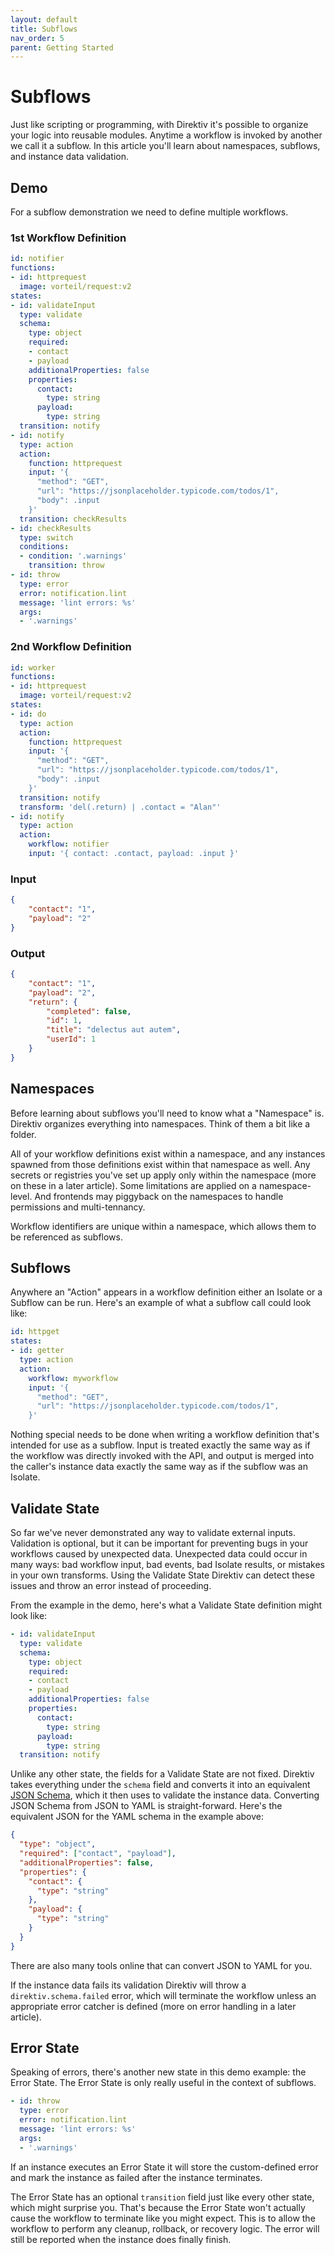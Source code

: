 ```yaml
---
layout: default
title: Subflows
nav_order: 5
parent: Getting Started
---
```


# Subflows

Just like scripting or programming, with Direktiv it's possible to organize your logic into reusable modules. Anytime a workflow is invoked by another we call it a subflow. In this article you'll learn about namespaces, subflows, and instance data validation.

## Demo

For a subflow demonstration we need to define multiple workflows.

### 1st Workflow Definition

```yaml
id: notifier
functions:
- id: httprequest
  image: vorteil/request:v2
states:
- id: validateInput
  type: validate
  schema:
    type: object
    required:
    - contact
    - payload
    additionalProperties: false
    properties:
      contact:
        type: string
      payload:
        type: string
  transition: notify
- id: notify
  type: action
  action:
    function: httprequest
    input: '{
      "method": "GET",
      "url": "https://jsonplaceholder.typicode.com/todos/1",
      "body": .input
    }'
  transition: checkResults
- id: checkResults
  type: switch
  conditions:
  - condition: '.warnings'
    transition: throw
- id: throw
  type: error
  error: notification.lint
  message: 'lint errors: %s'
  args:
  - '.warnings'
```

### 2nd Workflow Definition

```yaml
id: worker
functions:
- id: httprequest
  image: vorteil/request:v2
states:
- id: do
  type: action
  action:
    function: httprequest
    input: '{
      "method": "GET",
      "url": "https://jsonplaceholder.typicode.com/todos/1",
      "body": .input
    }'
  transition: notify
  transform: 'del(.return) | .contact = "Alan"'
- id: notify
  type: action
  action:
    workflow: notifier
    input: '{ contact: .contact, payload: .input }'
```

### Input

```json
{
	"contact": "1",
	"payload": "2"
}
```

### Output

```json
{
	"contact": "1",
	"payload": "2",
	"return": {
		"completed": false,
		"id": 1,
		"title": "delectus aut autem",
		"userId": 1
	}
}
```

## Namespaces

Before learning about subflows you'll need to know what a "Namespace" is. Direktiv organizes everything into namespaces. Think of them a bit like a folder.

All of your workflow definitions exist within a namespace, and any instances spawned from those definitions exist within that namespace as well. Any secrets or registries you've set up apply only within the namespace (more on these in a later article). Some limitations are applied on a namespace-level. And frontends may piggyback on the namespaces to handle permissions and multi-tennancy.

Workflow identifiers are unique within a namespace, which allows them to be referenced as subflows.

## Subflows

Anywhere an "Action" appears in a workflow definition either an Isolate or a Subflow can be run. Here's an example of what a subflow call could look like:

```yaml
id: httpget
states:
- id: getter
  type: action
  action:
    workflow: myworkflow
    input: '{
      "method": "GET",
      "url": "https://jsonplaceholder.typicode.com/todos/1",
    }'
```

Nothing special needs to be done when writing a workflow definition that's intended for use as a subflow. Input is treated exactly the same way as if the workflow was directly invoked with the API, and output is merged into the caller's instance data exactly the same way as if the subflow was an Isolate.

## Validate State

So far we've never demonstrated any way to validate external inputs. Validation is optional, but it can be important for preventing bugs in your workflows caused by unexpected data. Unexpected data could occur in many ways: bad workflow input, bad events, bad Isolate results, or mistakes in your own transforms. Using the Validate State Direktiv can detect these issues and throw an error instead of proceeding.

From the example in the demo, here's what a Validate State definition might look like:

```yaml
- id: validateInput
  type: validate
  schema:
    type: object
    required:
    - contact
    - payload
    additionalProperties: false
    properties:
      contact:
        type: string
      payload:
        type: string
  transition: notify
```

Unlike any other state, the fields for a Validate State are not fixed. Direktiv takes everything under the `schema` field and converts it into an equivalent [JSON Schema](https://json-schema.org/), which it then uses to validate the instance data. Converting JSON Schema from JSON to YAML is straight-forward. Here's the equivalent JSON for the YAML schema in the example above:

```json
{
  "type": "object",
  "required": ["contact", "payload"],
  "additionalProperties": false,
  "properties": {
    "contact": {
      "type": "string"
    },
    "payload": {
      "type": "string"
    }
  }
}
```

There are also many tools online that can convert JSON to YAML for you.

If the instance data fails its validation Direktiv will throw a `direktiv.schema.failed` error, which will terminate the workflow unless an appropriate error catcher is defined (more on error handling in a later article).

## Error State

Speaking of errors, there's another new state in this demo example: the Error State. The Error State is only really useful in the context of subflows.

```yaml
- id: throw
  type: error
  error: notification.lint
  message: 'lint errors: %s'
  args:
  - '.warnings'
```

If an instance executes an Error State it will store the custom-defined error and mark the instance as failed after the instance terminates.

The Error State has an optional `transition` field just like every other state, which might surprise you. That's because the Error State won't actually cause the workflow to terminate like you might expect. This is to allow the workflow to perform any cleanup, rollback, or recovery logic. The error will still be reported when the instance does finally finish.

